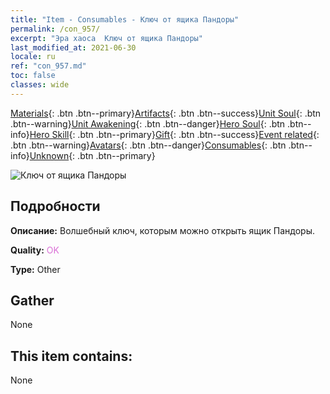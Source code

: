 ```yaml
---
title: "Item - Consumables - Ключ от ящика Пандоры"
permalink: /con_957/
excerpt: "Эра хаоса  Ключ от ящика Пандоры"
last_modified_at: 2021-06-30
locale: ru
ref: "con_957.md"
toc: false
classes: wide
---
```

 [Materials](/ItemsRU/){: .btn .btn--primary}[Artifacts](/ItemsRU/Artifacts/){: .btn .btn--success}[Unit Soul](/ItemsRU/UnitSoul/){: .btn .btn--warning}[Unit Awakening](/ItemsRU/UnitAwakening/){: .btn .btn--danger}[Hero Soul](/ItemsRU/HeroSoul/){: .btn .btn--info}[Hero Skill](/ItemsRU/HeroSkill/){: .btn .btn--primary}[Gift](/ItemsRU/Gift/){: .btn .btn--success}[Event related](/ItemsRU/Events/){: .btn .btn--warning}[Avatars](/ItemsRU/Avatars/){: .btn .btn--danger}[Consumables](/ItemsRU/Consumables/){: .btn .btn--info}[Unknown](/ItemsRU/Unknown/){: .btn .btn--primary}

 ![Ключ от ящика Пандоры](/images/t/i_40052.png)

## Подробности
 **Описание:** Волшебный ключ, которым можно открыть ящик Пандоры.

 **Quality:** <span style="color: #DA70D6">OK</span>

 **Type:** Other

## Gather

  None

## This item contains:

  None

